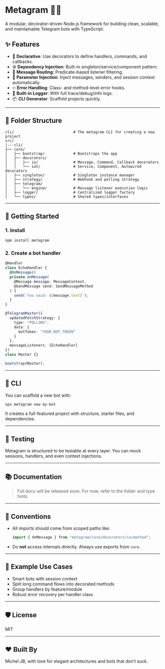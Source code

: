 # Metagram 🤖✨

A modular, decorator-driven Node.js framework for building clean, scalable, and maintainable Telegram bots with TypeScript.

## ✨ Features

- 🧠 **Declarative**: Use decorators to define handlers, commands, and callbacks.
- ⚙️ **Dependency Injection**: Built-in singleton/service/component pattern.
- 💬 **Message Routing**: Predicate-based listener filtering.
- 🎯 **Parameter Injection**: Inject messages, senders, and session context automatically.
- 🔥 **Error Handling**: Class- and method-level error hooks.
- 🌲 **Built-in Logger**: With full trace/debug/info logs.
- 📦 **CLI Generator**: Scaffold projects quickly.

---

## 📁 Folder Structure

```
cli/                           # The metagram CLI for creating a new project
src/
|-- cli/
├── core/
│   ├── bootstrap/             # Bootstraps the app
│   ├── decorators/
│   │   ├── io/                # Message, Command, Callback decorators
│   │   └── iot/               # Service, Component, Autowired decorators
│   ├── singleton/             # Singleton instance manager
│   ├── strategy/              # Webhook and polling strategy
│   ├── telegram/
│   │   └── engine/            # Message listener execution logic
│   ├── logger/                # Centralized logger factory
│   └── types/                 # Shared types/interfaces
```

---

## 🚀 Getting Started

### 1. Install

```bash
npm install metagram
```

### 2. Create a bot handler

```ts
@Handler
class EchoHandler {
  @OnMessage()
  private onMessage(
    @Message message: MessageContext,
    @SendMessage send: SendMessageMethod
  ) {
    send(`You said: ${message.text}`);
  }
}

@TelegramMaster({
  updatedFetchStrategy: {
    type: "POLLING",
    data: {
      botToken: "YOUR_BOT_TOKEN"
    }
  },
  messageListeners: [EchoHandler]
})
class Master {}

bootstrap(Master);
```

---

## 🔧 CLI

You can scaffold a new bot with:

```bash
npx metagram new my-bot
```

It creates a full-featured project with structure, starter files, and dependencies.

---

## 🧪 Testing

Metagram is structured to be testable at every layer. You can mock sessions, handlers, and even context injections.

---

## 📚 Documentation

> Full docs will be released soon. For now, refer to the folder and type hints.

---

## 📌 Conventions

- All imports should come from scoped paths like:
  ```ts
  import { OnMessage } from "metagram/core/decorators/io/method";
  ```
- Do **not** access internals directly. Always use exports from `core`.

---

## 🧙 Example Use Cases

- Smart bots with session context
- Split long command flows into decorated methods
- Group handlers by feature/module
- Robust error recovery per handler class

---

## 🛡️ License

MIT

---

## ❤️ Built By

Michel JB, with love for elegant architectures and bots that don’t suck.
